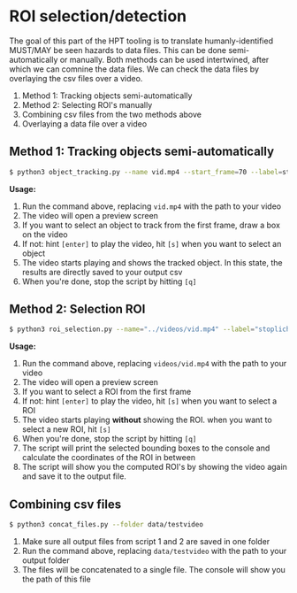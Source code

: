 # ROI selection/detection

The goal of this part of the HPT tooling is to translate humanly-identified MUST/MAY be seen hazards to data files. This can be done semi-automatically or manually. Both methods can be used intertwined, after which we can comnine the data files. We can check the data files by overlaying the csv files over a video.

1. Method 1: Tracking objects semi-automatically
1. Method 2: Selecting ROI's manually
1. Combining csv files from the two methods above
1. Overlaying a data file over a video

## Method 1: Tracking objects semi-automatically

```bash
$ python3 object_tracking.py --name vid.mp4 --start_frame=70 --label=stoplicht
```

**Usage:**

1. Run the command above, replacing `vid.mp4` with the path to your video
1. The video will open a preview screen
1. If you want to select an object to track from the first frame, draw a box on the video
1. If not: hint `[enter]` to play the video, hit `[s]` when you want to select an object
1. The video starts playing and shows the tracked object. In this state, the results are directly saved to your output csv
1. When you're done, stop the script by hitting `[q]`

## Method 2: Selection ROI

```bash
$ python3 roi_selection.py --name="../videos/vid.mp4" --label="stoplicht" --start-frame=100
```

**Usage:**

1. Run the command above, replacing `videos/vid.mp4` with the path to your video
1. The video will open a preview screen
1. If you want to select a ROI from the first frame
1. If not: hint `[enter]` to play the video, hit `[s]` when you want to select a ROI
1. The video starts playing **without** showing the ROI. when you want to select a new ROI, hit `[s]`
1. When you're done, stop the script by hitting `[q]`
1. The script will print the selected bounding boxes to the console and calculate the coordinates of the ROI in between
1. The script will show you the computed ROI's by showing the video again and save it to the output file.

## Combining csv files

```bash
$ python3 concat_files.py --folder data/testvideo
```

1. Make sure all output files from script 1 and 2 are saved in one folder
1. Run the command above, replacing `data/testvideo` with the path to your output folder
1. The files will be concatenated to a single file. The console will show you the path of this file
